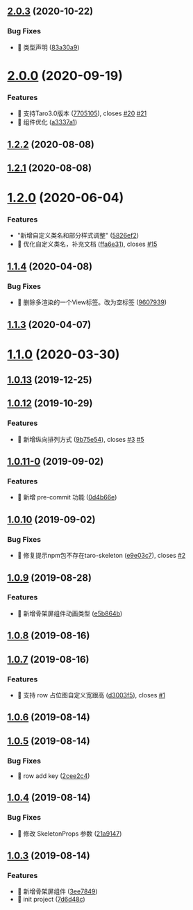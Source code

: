 ## [2.0.3](https://github.com/lentoo/taro-skeleton/compare/2.0.2...2.0.3) (2020-10-22)


### Bug Fixes

* 🐛 类型声明 ([83a30a9](https://github.com/lentoo/taro-skeleton/commit/83a30a919be6ce253cb81a2106ae707db221cae3))

# [2.0.0](https://github.com/lentoo/taro-skeleton/compare/1.2.2...2.0.0) (2020-09-19)


### Features

* 🎸 支持Taro3.0版本 ([7705105](https://github.com/lentoo/taro-skeleton/commit/77051052ab89f3d759a374a1286a0ffc4757a037)), closes [#20](https://github.com/lentoo/taro-skeleton/issues/20) [#21](https://github.com/lentoo/taro-skeleton/issues/21)
* 🎸 组件优化 ([a3337a1](https://github.com/lentoo/taro-skeleton/commit/a3337a11b474a3cd58d5135e36f0e54c8eeb2f8e))



## [1.2.2](https://github.com/lentoo/taro-skeleton/compare/1.2.1...1.2.2) (2020-08-08)



## [1.2.1](https://github.com/lentoo/taro-skeleton/compare/1.2.0...1.2.1) (2020-08-08)



# [1.2.0](https://github.com/lentoo/taro-skeleton/compare/1.1.4...1.2.0) (2020-06-04)


### Features

* "新增自定义类名和部分样式调整" ([5826ef2](https://github.com/lentoo/taro-skeleton/commit/5826ef2ee0d82622c56bf5440e1eac942b3ec39b))
* 🎸 优化自定义类名，补充文档 ([ffa6e31](https://github.com/lentoo/taro-skeleton/commit/ffa6e31248d432e24d1b6c14fec40340f95f4a59)), closes [#15](https://github.com/lentoo/taro-skeleton/issues/15)



## [1.1.4](https://github.com/lentoo/taro-skeleton/compare/1.1.3...1.1.4) (2020-04-08)


### Bug Fixes

* 🐛 删除多渲染的一个View标签。改为空标签 ([9607939](https://github.com/lentoo/taro-skeleton/commit/9607939470b1f2947f3730bc5830b6bd6d12fd85))



## [1.1.3](https://github.com/lentoo/taro-skeleton/compare/1.1.0...1.1.3) (2020-04-07)



# [1.1.0](https://github.com/lentoo/taro-skeleton/compare/1.0.13...1.1.0) (2020-03-30)



## [1.0.13](https://github.com/lentoo/taro-skeleton/compare/1.0.12...1.0.13) (2019-12-25)



## [1.0.12](https://github.com/lentoo/taro-skeleton/compare/1.0.11-0...1.0.12) (2019-10-29)


### Features

* 🎸 新增纵向排列方式 ([9b75e54](https://github.com/lentoo/taro-skeleton/commit/9b75e54d1d83903cec6dccb7f5b149524e3d6673)), closes [#3](https://github.com/lentoo/taro-skeleton/issues/3) [#5](https://github.com/lentoo/taro-skeleton/issues/5)



## [1.0.11-0](https://github.com/lentoo/taro-skeleton/compare/1.0.10...1.0.11-0) (2019-09-02)


### Features

* 🎸 新增 pre-commit 功能 ([0d4b66e](https://github.com/lentoo/taro-skeleton/commit/0d4b66e22f5007c6a7a45e58fc3df9d4e9208ec8))



## [1.0.10](https://github.com/lentoo/taro-skeleton/compare/1.0.9...1.0.10) (2019-09-02)


### Bug Fixes

* 🐛 修复提示npm包不存在taro-skeleton ([e9e03c7](https://github.com/lentoo/taro-skeleton/commit/e9e03c74764117e1fc03bdec5093724e7e654e27)), closes [#2](https://github.com/lentoo/taro-skeleton/issues/2)



## [1.0.9](https://github.com/lentoo/taro-skeleton/compare/1.0.8...1.0.9) (2019-08-28)


### Features

* 🎸 新增骨架屏组件动画类型 ([e5b864b](https://github.com/lentoo/taro-skeleton/commit/e5b864b2fd05d9e69b5f914c320cf942bef73008))



## [1.0.8](https://github.com/lentoo/taro-skeleton/compare/1.0.7...1.0.8) (2019-08-16)



## [1.0.7](https://github.com/lentoo/taro-skeleton/compare/1.0.6...1.0.7) (2019-08-16)


### Features

* 🎸 支持 row 占位图自定义宽跟高 ([d3003f5](https://github.com/lentoo/taro-skeleton/commit/d3003f5197633da973296be77f0dbc60bed6ac3e)), closes [#1](https://github.com/lentoo/taro-skeleton/issues/1)



## [1.0.6](https://github.com/lentoo/taro-skeleton/compare/1.0.5...1.0.6) (2019-08-14)



## [1.0.5](https://github.com/lentoo/taro-skeleton/compare/1.0.4...1.0.5) (2019-08-14)


### Bug Fixes

* 🐛 row add key ([2cee2c4](https://github.com/lentoo/taro-skeleton/commit/2cee2c40b6480956769ffcbec3714376416198ab))



## [1.0.4](https://github.com/lentoo/taro-skeleton/compare/1.0.3...1.0.4) (2019-08-14)


### Bug Fixes

* 🐛 修改 SkeletonProps 参数 ([21a9147](https://github.com/lentoo/taro-skeleton/commit/21a91471df6b2a63d7e0067ca81694ea38a96399))



## [1.0.3](https://github.com/lentoo/taro-skeleton/compare/7d6d48c9f2ce858efc5ae79f5a2d0ac683bdafee...1.0.3) (2019-08-14)


### Features

* 🎸 新增骨架屏组件 ([3ee7849](https://github.com/lentoo/taro-skeleton/commit/3ee7849111e0e95a6f906aa37572f30f9d471596))
* 🎸 init project ([7d6d48c](https://github.com/lentoo/taro-skeleton/commit/7d6d48c9f2ce858efc5ae79f5a2d0ac683bdafee))



